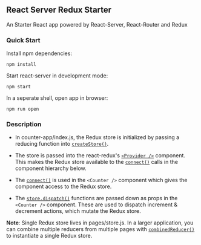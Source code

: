 ## React Server Redux Starter
An Starter React app powered by React-Server, React-Router and Redux

### Quick Start
Install npm dependencies:
```
npm install
```

Start react-server in development mode:
```
npm start
```

In a seperate shell, open app in browser:
```
npm run open
```

### Description

* In counter-app/index.js, the Redux store is initialized by passing a reducing function into [`createStore()`](http://redux.js.org/docs/api/createStore.html).

* The store is passed into the react-redux's [`<Provider />`](https://github.com/reactjs/react-redux/blob/master/docs/api.md#provider-store) component. This makes the Redux store available to the [`connect()`](https://github.com/reactjs/react-redux/blob/master/docs/api.md#connectmapstatetoprops-mapdispatchtoprops-mergeprops-options) calls in the component hierarchy below.

* The [`connect()`](https://github.com/reactjs/react-redux/blob/master/docs/api.md#connectmapstatetoprops-mapdispatchtoprops-mergeprops-options) is used in the `<Counter />` component which gives the component access to the Redux store.

* The [`store.dispatch()`](http://redux.js.org/docs/api/Store.html#dispatch) functions are passed down as props in the `<Counter />` component. These are used to dispatch increment & decrement actions, which mutate the Redux store.

**Note**: Single Redux store lives in pages/store.js. In a larger application, you can combine multiple reducers from multiple pages with [`combinedReducer()`](http://redux.js.org/docs/api/combineReducers.html) to instantiate a single Redux store.